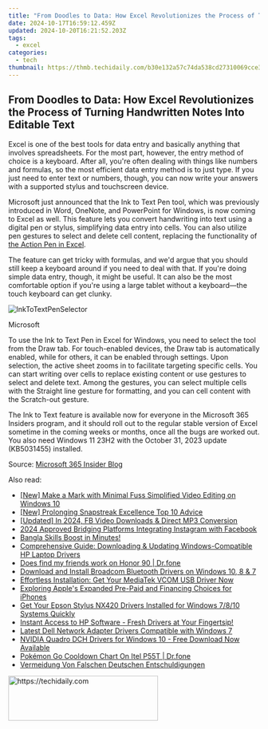 ```yaml
---
title: "From Doodles to Data: How Excel Revolutionizes the Process of Turning Handwritten Notes Into Editable Text"
date: 2024-10-17T16:59:12.459Z
updated: 2024-10-20T16:21:52.203Z
tags:
  - excel
categories:
  - tech
thumbnail: https://thmb.techidaily.com/b30e132a57c74da538cd27310069cce3986f42cbd47e2bf72282d9f64808baa3.jpg
---
```


## From Doodles to Data: How Excel Revolutionizes the Process of Turning Handwritten Notes Into Editable Text

Excel is one of the best tools for data entry and basically anything that involves spreadsheets. For the most part, however, the entry method of choice is a keyboard. After all, you're often dealing with things like numbers and formulas, so the most efficient data entry method is to just type. If you just need to enter text or numbers, though, you can now write your answers with a supported stylus and touchscreen device.

 Microsoft just announced that the Ink to Text Pen tool, which was previously introduced in Word, OneNote, and PowerPoint for Windows, is now coming to Excel as well. This feature lets you convert handwriting into text using a digital pen or stylus, simplifying data entry into cells. You can also utilize pen gestures to select and delete cell content, replacing the functionality of [the Action Pen in Excel](https://support.microsoft.com/en-us/office/handwrite-data-into-excel-3484c1da-89f1-46cc-9b7e-bf3371092f4b).

 The feature can get tricky with formulas, and we'd argue that you should still keep a keyboard around if you need to deal with that. If you're doing simple data entry, though, it might be useful. It can also be the most comfortable option if you're using a large tablet without a keyboard—the touch keyboard can get clunky.

![InkToTextPenSelector](https://static1.howtogeekimages.com/wordpress/wp-content/uploads/2024/04/inktotextpenselector.png) 

Microsoft

 To use the Ink to Text Pen in Excel for Windows, you need to select the tool from the Draw tab. For touch-enabled devices, the Draw tab is automatically enabled, while for others, it can be enabled through settings. Upon selection, the active sheet zooms in to facilitate targeting specific cells. You can start writing over cells to replace existing content or use gestures to select and delete text. Among the gestures, you can select multiple cells with the Straight line gesture for formatting, and you can cell content with the Scratch-out gesture.

 The Ink to Text feature is available now for everyone in the Microsoft 365 Insiders program, and it should roll out to the regular stable version of Excel sometime in the coming weeks or months, once all the bugs are worked out. You also need Windows 11 23H2 with the October 31, 2023 update (KB5031455) installed.

 Source: [Microsoft 365 Insider Blog](https://insider.microsoft365.com/en-us/blog/ink-to-text-pen-now-available-in-excel-for-windows)

<ins class="adsbygoogle"
     style="display:block"
     data-ad-format="autorelaxed"
     data-ad-client="ca-pub-7571918770474297"
     data-ad-slot="1223367746"></ins>

<ins class="adsbygoogle"
     style="display:block"
     data-ad-client="ca-pub-7571918770474297"
     data-ad-slot="8358498916"
     data-ad-format="auto"
     data-full-width-responsive="true"></ins>

<span class="atpl-alsoreadstyle">Also read:</span>
<div><ul>
<li><a href="https://extra-skills.techidaily.com/new-make-a-mark-with-minimal-fuss-simplified-video-editing-on-windows-10/"><u>[New] Make a Mark with Minimal Fuss Simplified Video Editing on Windows 10</u></a></li>
<li><a href="https://snapchat-videos.techidaily.com/new-prolonging-snapstreak-excellence-top-10-advice/"><u>[New] Prolonging Snapstreak Excellence Top 10 Advice</u></a></li>
<li><a href="https://facebook-video-files.techidaily.com/updated-in-2024-fb-video-downloads-and-direct-mp3-conversion/"><u>[Updated] In 2024, FB Video Downloads & Direct MP3 Conversion</u></a></li>
<li><a href="https://instagram-video-recordings.techidaily.com/2024-approved-bridging-platforms-integrating-instagram-with-facebook/"><u>2024 Approved Bridging Platforms Integrating Instagram with Facebook</u></a></li>
<li><a href="https://mondly-stories.techidaily.com/1719577362628-bangla-skills-boost-in-minutes/"><u>Bangla Skills Boost in Minutes!</u></a></li>
<li><a href="https://win-dash.techidaily.com/comprehensive-guide-downloading-and-updating-windows-compatible-hp-laptop-drivers/"><u>Comprehensive Guide: Downloading & Updating Windows-Compatible HP Laptop Drivers</u></a></li>
<li><a href="https://location-social.techidaily.com/does-find-my-friends-work-on-honor-90-drfone-by-drfone-virtual-android/"><u>Does find my friends work on Honor 90 | Dr.fone</u></a></li>
<li><a href="https://win-dash.techidaily.com/download-and-install-broadcom-bluetooth-drivers-on-windows-10-8-and-7/"><u>Download and Install Broadcom Bluetooth Drivers on Windows 10, 8 & 7</u></a></li>
<li><a href="https://win-dash.techidaily.com/1722968485528-effortless-installation-get-your-mediatek-vcom-usb-driver-now/"><u>Effortless Installation: Get Your MediaTek VCOM USB Driver Now</u></a></li>
<li><a href="https://os-tips.techidaily.com/exploring-apples-expanded-pre-paid-and-financing-choices-for-iphones/"><u>Exploring Apple's Expanded Pre-Paid and Financing Choices for iPhones</u></a></li>
<li><a href="https://win-dash.techidaily.com/get-your-epson-stylus-nx420-drivers-installed-for-windows-7810-systems-quickly/"><u>Get Your Epson Stylus NX420 Drivers Installed for Windows 7/8/10 Systems Quickly</u></a></li>
<li><a href="https://win-dash.techidaily.com/instant-access-to-hp-software-fresh-drivers-at-your-fingertsip/"><u>Instant Access to HP Software - Fresh Drivers at Your Fingertsip!</u></a></li>
<li><a href="https://win-dash.techidaily.com/latest-dell-network-adapter-drivers-compatible-with-windows-7/"><u>Latest Dell Network Adapter Drivers Compatible with Windows 7</u></a></li>
<li><a href="https://win-dash.techidaily.com/nvidia-quadro-dch-drivers-for-windows-10-free-download-now-available/"><u>NVIDIA Quadro DCH Drivers for Windows 10 - Free Download Now Available</u></a></li>
<li><a href="https://android-pokemon-go.techidaily.com/pokemon-go-cooldown-chart-on-itel-p55t-drfone-by-drfone-virtual-android/"><u>Pokémon Go Cooldown Chart On Itel P55T | Dr.fone</u></a></li>
<li><a href="https://mondly-stories.techidaily.com/vermeidung-von-falschen-deutschen-entschuldigungen/"><u>Vermeidung Von Falschen Deutschen Entschuldigungen</u></a></li>
</ul></div>

<!-- affiliate ads begin -->
<a href="https://aligracehair.sjv.io/c/5597632/1997643/19272" target="_top" id="1997643">
  <img src="//a.impactradius-go.com/display-ad/19272-1997643" border="0" alt="https://techidaily.com" width="300" height="90"/>
</a>
<img height="0" width="0" src="https://aligracehair.sjv.io/i/5597632/1997643/19272" style="position:absolute;visibility:hidden;" border="0" />
<!-- affiliate ads end -->


